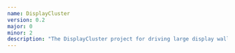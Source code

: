 ```yaml
---
name: DisplayCluster
version: 0.2
major: 0
minor: 2
description: "The DisplayCluster project for driving large display walls"
---
```


